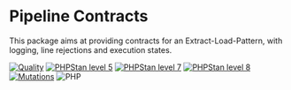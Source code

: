 Pipeline Contracts
===

This package aims at providing contracts for an Extract-Load-Pattern,
with logging, line rejections and execution states.


[![Quality](https://github.com/php-etl/pipeline-contracts/actions/workflows/quality.yaml/badge.svg)](https://github.com/php-etl/pipeline-contracts/actions/workflows/quality.yaml)
[![PHPStan level 5](https://github.com/php-etl/pipeline-contracts/actions/workflows/phpstan-5.yaml/badge.svg)](https://github.com/php-etl/pipeline-contracts/actions/workflows/phpstan-5.yaml)
[![PHPStan level 7](https://github.com/php-etl/pipeline-contracts/actions/workflows/phpstan-7.yaml/badge.svg)](https://github.com/php-etl/pipeline-contracts/actions/workflows/phpstan-7.yaml)
[![PHPStan level 8](https://github.com/php-etl/pipeline-contracts/actions/workflows/phpstan-8.yaml/badge.svg)](https://github.com/php-etl/pipeline-contracts/actions/workflows/phpstan-8.yaml)
[![Mutations](https://github.com/php-etl/pipeline-contracts/actions/workflows/infection.yaml/badge.svg)](https://github.com/php-etl/pipeline-contracts/actions/workflows/infection.yaml)
![PHP](https://img.shields.io/packagist/php-v/php-etl/pipeline-contracts)

